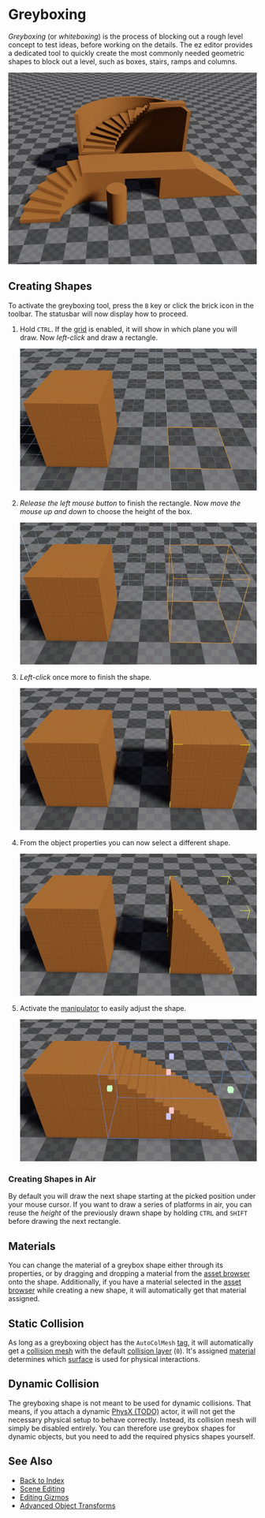 # Greyboxing

*Greyboxing* (or *whiteboxing*) is the process of blocking out a rough level concept to test ideas, before working on the details. The ez editor provides a dedicated tool to quickly create the most commonly needed geometric shapes to block out a level, such as boxes, stairs, ramps and columns.

![Greyboxing](media/greyboxing.jpg)

## Creating Shapes

To activate the greyboxing tool, press the `B` key or click the brick icon in the toolbar. The statusbar will now display how to proceed.

1. Hold `CTRL`. If the [grid](gizmos.md#grid) is enabled, it will show in which plane you will draw. Now *left-click* and draw a rectangle.

    ![Greyboxing](media/greyboxing-1.jpg)

1. *Release the left mouse button* to finish the rectangle. Now *move the mouse up and down* to choose the height of the box.

    ![Greyboxing](media/greyboxing-2.jpg)

1. *Left-click* once more to finish the shape.

    ![Greyboxing](media/greyboxing-3.jpg)

1. From the object properties you can now select a different shape.

    ![Greyboxing](media/greyboxing-4.jpg)

1. Activate the [manipulator](gizmos.md#manipulators) to easily adjust the shape.

    ![Greyboxing](media/greyboxing-5.jpg)

### Creating Shapes in Air

By default you will draw the next shape starting at the picked position under your mouse cursor. If you want to draw a series of platforms in air, you can reuse the *height* of the previously drawn shape by holding `CTRL` and `SHIFT` before drawing the next rectangle.

## Materials

You can change the material of a greybox shape either through its properties, or by dragging and dropping a material from the [asset browser](../assets/asset-browser.md) onto the shape. Additionally, if you have a material selected in the [asset browser](../assets/asset-browser.md) while creating a new shape, it will automatically get that material assigned.

## Static Collision

As long as a greyboxing object has the `AutoColMesh` [tag](../projects/tags.md), it will automatically get a [collision mesh](../physics/collision-meshes.md) with the default [collision layer](../physics/collision-layers.md) (`0`). It's assigned [material](../materials/materials-overview.md) determines which [surface](../materials/surfaces.md) is used for physical interactions.

## Dynamic Collision

The greyboxing shape is not meant to be used for dynamic collisions. That means, if you attach a dynamic [PhysX (TODO)](../physics/physx-overview.md) actor, it will not get the necessary physical setup to behave correctly. Instead, its collision mesh will simply be disabled entirely. You can therefore use greybox shapes for dynamic objects, but you need to add the required physics shapes yourself.

## See Also

* [Back to Index](../index.md)
* [Scene Editing](scene-editing.md)
* [Editing Gizmos](gizmos.md)
* [Advanced Object Transforms](advanced-object-transform.md)

